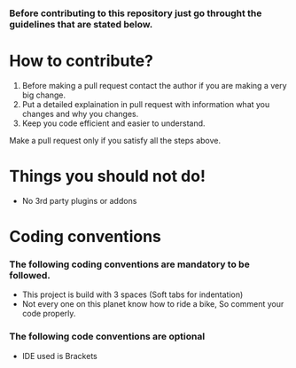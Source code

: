 ### Before contributing to this repository just go throught the guidelines that are stated below.

# How to contribute?

1. Before making a pull request contact the author if you are making a very big change.  
2. Put a detailed explaination in pull request with information what you changes and why you changes.  
3. Keep you code efficient and easier to understand.

Make a pull request only if you satisfy all the steps above.

# Things you should not do!

* No 3rd party plugins or addons

# Coding conventions

### The following coding conventions are mandatory to be followed.

* This project is build with 3 spaces (Soft tabs for indentation)
* Not every one on this planet know how to ride a bike, So comment your code properly.

### The following code conventions are optional

* IDE used is Brackets